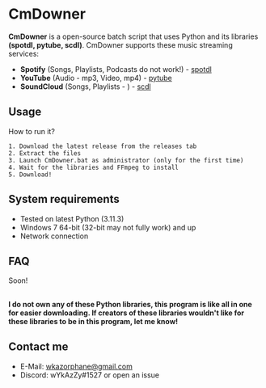 
# CmDowner

**CmDowner** is a open-source batch script that uses Python and its libraries **(spotdl, pytube, scdl)**. CmDowner supports these music streaming services:

- **Spotify** (Songs, Playlists, Podcasts do not work!) - [spotdl](https://github.com/spotDL/spotify-downloader)
- **YouTube** (Audio - mp3, Video, mp4) - [pytube](https://github.com/pytube/pytube)
- **SoundCloud** (Songs, Playlists - ) - [scdl](https://github.com/flyingrub/scdl)

## Usage
How to run it?

    1. Download the latest release from the releases tab
    2. Extract the files 
    3. Launch CmDowner.bat as administrator (only for the first time)
    4. Wait for the libraries and FFmpeg to install
    5. Download!

## System requirements
- Tested on latest Python (3.11.3)
- Windows 7 64-bit (32-bit may not fully work) and up 
- Network connection


## FAQ

Soon!

##
**I do not own any of these Python libraries, this program is like all in one for easier downloading. If creators of these libraries wouldn't like for these libraries to be in this program, let me know!**

## Contact me
- E-Mail: wkazorphane@gmail.com
- Discord: wYkAzZy#1527
or open an issue
